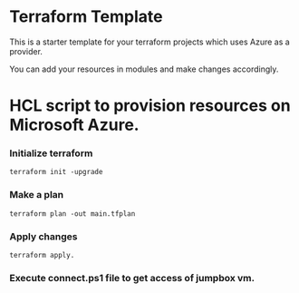 # Terraform Template

This is a starter template for your terraform projects which uses Azure as a provider.

You can add your resources in modules and make changes accordingly.


# HCL script to provision resources on Microsoft Azure.

### Initialize terraform

```
terraform init -upgrade
```

### Make a plan

```
terraform plan -out main.tfplan
```

### Apply changes

```
terraform apply.
```

### Execute connect.ps1 file to get access of jumpbox vm.

